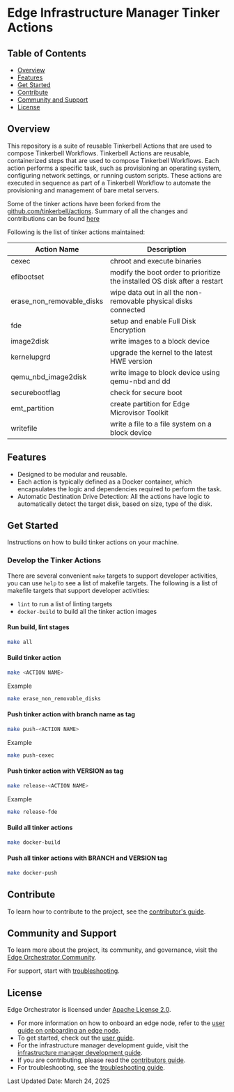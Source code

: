 # Edge Infrastructure Manager Tinker Actions

## Table of Contents

- [Overview](#overview)
- [Features](#features)
- [Get Started](#get-started)
- [Contribute](#contribute)
- [Community and Support](#community-and-support)
- [License](#license)

## Overview

This repository is a suite of reusable Tinkerbell Actions that are used to compose Tinkerbell Workflows.
Tinkerbell Actions are reusable, containerized steps that are used to compose Tinkerbell Workflows.
Each action performs a specific task, such as provisioning an operating system, configuring network settings,
or running custom scripts. These actions are executed in sequence as part of a Tinkerbell Workflow to automate
the provisioning and management of bare metal servers.

Some of the tinker actions have been forked from the [github.com/tinkerbell/actions](https://github.com/tinkerbell/actions).
Summary of all the changes and contributions can be found [here](CHANGELOG.md)

Following is the list of tinker actions maintained:

| Action Name             | Description                                                               |
|-------------------------|---------------------------------------------------------------------------|
| cexec                   | chroot and execute binaries                                               |
| efibootset              | modify the boot order to prioritize the installed OS disk after a restart |
| erase_non_removable_disks | wipe data out in all the non-removable physical disks connected         |
| fde                     | setup and enable Full Disk Encryption                                     |
| image2disk              | write images to a block device                                            |
| kernelupgrd             | upgrade the kernel to the latest HWE version                              |
| qemu_nbd_image2disk     | write image to block device using qemu-nbd and dd                         |
| securebootflag          | check for secure boot                                                     |
| emt_partition           | create partition for Edge Microvisor Toolkit                              |
| writefile               | write a file to a file system on a block device                           |

## Features

- Designed to be modular and reusable.
- Each action is typically defined as a Docker container, which encapsulates the logic and dependencies
  required to perform the task.
- Automatic Destination Drive Detection: All the actions have logic to automatically detect the target disk,
  based on size, type of the disk.

## Get Started

Instructions on how to build tinker actions on your machine.

### Develop the Tinker Actions

There are several convenient `make` targets to support developer activities, you can use `help` to see a list of makefile
targets. The following is a list of makefile targets that support developer activities:

- `lint` to run a list of linting targets
- `docker-build` to build all the tinker action images

#### Run build, lint stages

```bash
make all
```

#### Build tinker action

```bash
make <ACTION NAME>
```

Example

```bash
make erase_non_removable_disks
```

#### Push tinker action with branch name as tag

```bash
make push-<ACTION NAME>
```

Example

```bash
make push-cexec
```

#### Push tinker action with VERSION as tag

```bash
make release-<ACTION NAME>
```

Example

```bash
make release-fde
```

#### Build all tinker actions

```bash
make docker-build
```

#### Push all tinker actions with BRANCH and VERSION tag

```bash
make docker-push
```

## Contribute

To learn how to contribute to the project, see the [contributor's guide][contributors-guide-url].

## Community and Support

To learn more about the project, its community, and governance, visit
the [Edge Orchestrator Community](https://community.intel.com/).

For support, start with [troubleshooting][troubleshooting-url].

## License

Edge Orchestrator is licensed under [Apache License
2.0](http://www.apache.org/licenses/LICENSE-2.0).

- For more information on how to onboard an edge node, refer to the [user guide on onboarding an edge node][user-guide-onboard-edge-node].
- To get started, check out the [user guide][user-guide-url].
- For the infrastructure manager development guide, visit the [infrastructure manager development guide][inframanager-dev-guide-url].
- If you are contributing, please read the [contributors guide][contributors-guide-url].
- For troubleshooting, see the [troubleshooting guide][troubleshooting-url].

[user-guide-onboard-edge-node]: https://docs.openedgeplatform.intel.com/edge-manage-docs/main/user_guide/set_up_edge_infra/index.html
[user-guide-url]: https://docs.openedgeplatform.intel.com/edge-manage-docs/main/user_guide/get_started_guide/index.html
[inframanager-dev-guide-url]: https://docs.openedgeplatform.intel.com/edge-manage-docs/main/developer_guide/infra_manager/index.html
[contributors-guide-url]: https://docs.openedgeplatform.intel.com/edge-manage-docs/main/developer_guide/contributor_guide/index.html
[troubleshooting-url]: https://docs.openedgeplatform.intel.com/edge-manage-docs/main/user_guide/troubleshooting/index.html

Last Updated Date: March 24, 2025
